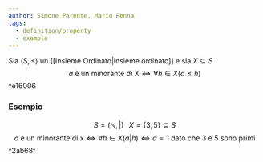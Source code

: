 ```yaml
---
author: Simone Parente, Mario Penna
tags:
  - definition/property
  - example
---
```

Sia $(S, \leq)$ un [[Insieme Ordinato|insieme ordinato]] e sia $X \subseteq S$
$$a \text{ è un minorante di X} \iff \forall h \in X(a \leq h)$$ ^e16006
### Esempio
$$S= (\mathbb{N}, |)\; \; \; X = \{3,5\} \subseteq S$$
$$a\text{ è un minorante di x} \iff \forall h \in X (a|h) \iff a=1 \text{ dato che } 3 \text{ e } 5 \text{ sono primi}$$ ^2ab68f